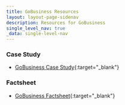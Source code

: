 ```yaml
---
title: GoBusiness Resources
layout: layout-page-sidenav
description: Resources for GoBusiness
single_level_nav: true
_data: single-level-nav
---
```


### Case Study

- [GoBusiness Case Study](/assets/files/GoBusiness-Case-Study-072023.pdf){:target="_blank"}

### Factsheet

- [GoBusiness Factsheet](/assets/files/GoBusiness-FactSheet-121022.pdf){:target="_blank"}

